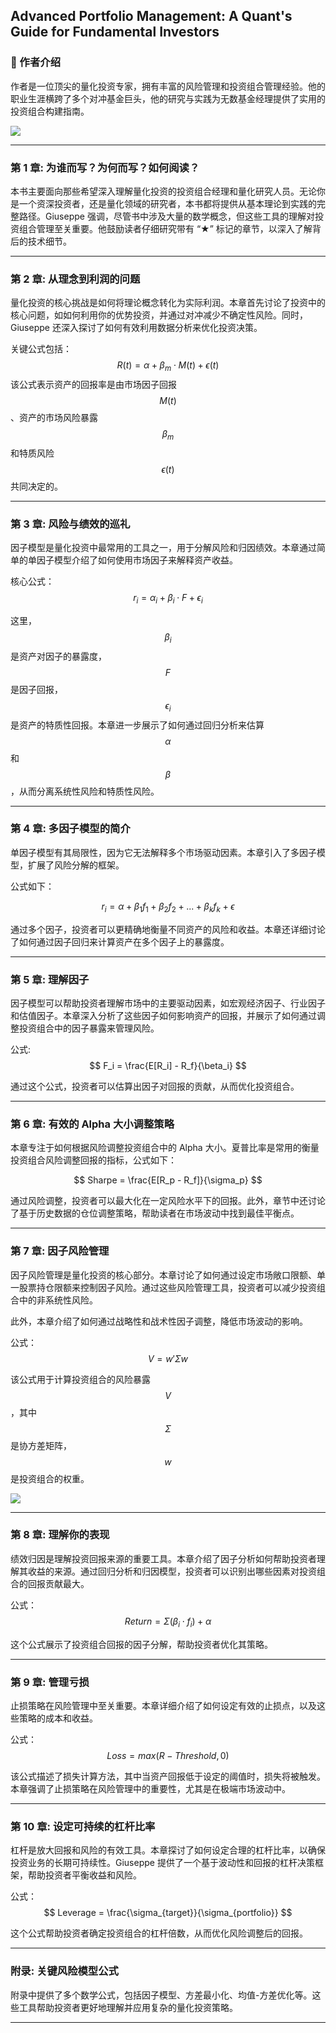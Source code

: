
## Advanced Portfolio Management: A Quant's Guide for Fundamental Investors

### 📌 作者介绍

作者是一位顶尖的量化投资专家，拥有丰富的风险管理和投资组合管理经验。他的职业生涯横跨了多个对冲基金巨头，他的研究与实践为无数基金经理提供了实用的投资组合构建指南。

![ ](https://m.media-amazon.com/images/I/71Ki2qadzPL._AC_UF1000,1000_QL80_.jpg)

---

### 第 1 章: 为谁而写？为何而写？如何阅读？

本书主要面向那些希望深入理解量化投资的投资组合经理和量化研究人员。无论你是一个资深投资者，还是量化领域的研究者，本书都将提供从基本理论到实践的完整路径。Giuseppe 强调，尽管书中涉及大量的数学概念，但这些工具的理解对投资组合管理至关重要。他鼓励读者仔细研究带有 “★” 标记的章节，以深入了解背后的技术细节。

---

### 第 2 章: 从理念到利润的问题

量化投资的核心挑战是如何将理论概念转化为实际利润。本章首先讨论了投资中的核心问题，如如何利用你的优势投资，并通过对冲减少不确定性风险。同时，Giuseppe 还深入探讨了如何有效利用数据分析来优化投资决策。

关键公式包括：
$$ R(t) = \alpha + \beta_m \cdot M(t) + \epsilon(t) $$
该公式表示资产的回报率是由市场因子回报 $$ M(t) $$ 、资产的市场风险暴露 $$ \beta_m $$ 和特质风险 $$ \epsilon(t) $$ 共同决定的。

---

### 第 3 章: 风险与绩效的巡礼

因子模型是量化投资中最常用的工具之一，用于分解风险和归因绩效。本章通过简单的单因子模型介绍了如何使用市场因子来解释资产收益。

核心公式：
$$ r_i = \alpha_i + \beta_i \cdot F + \epsilon_i $$

这里，$$ \beta_i $$ 是资产对因子的暴露度，$$ F $$ 是因子回报，$$ \epsilon_i $$ 是资产的特质性回报。本章进一步展示了如何通过回归分析来估算 $$ \alpha $$ 和 $$ \beta $$，从而分离系统性风险和特质性风险。

---

### 第 4 章: 多因子模型的简介

单因子模型有其局限性，因为它无法解释多个市场驱动因素。本章引入了多因子模型，扩展了风险分解的框架。

公式如下：

$$ r_i = \alpha + \beta_1 f_1 + \beta_2 f_2 + ... + \beta_k f_k + \epsilon $$

通过多个因子，投资者可以更精确地衡量不同资产的风险和收益。本章还详细讨论了如何通过因子回归来计算资产在多个因子上的暴露度。

---

### 第 5 章: 理解因子

因子模型可以帮助投资者理解市场中的主要驱动因素，如宏观经济因子、行业因子和估值因子。本章深入分析了这些因子如何影响资产的回报，并展示了如何通过调整投资组合中的因子暴露来管理风险。

公式:
$$ F_i = \frac{E[R_i] - R_f}{\beta_i} $$

通过这个公式，投资者可以估算出因子对回报的贡献，从而优化投资组合。

---

### 第 6 章: 有效的 Alpha 大小调整策略

本章专注于如何根据风险调整投资组合中的 Alpha 大小。夏普比率是常用的衡量投资组合风险调整回报的指标，公式如下：

$$ Sharpe = \frac{E[R_p - R_f]}{\sigma_p} $$

通过风险调整，投资者可以最大化在一定风险水平下的回报。此外，章节中还讨论了基于历史数据的仓位调整策略，帮助读者在市场波动中找到最佳平衡点。

---

### 第 7 章: 因子风险管理

因子风险管理是量化投资的核心部分。本章讨论了如何通过设定市场敞口限额、单一股票持仓限额来控制因子风险。通过这些风险管理工具，投资者可以减少投资组合中的非系统性风险。

此外，本章介绍了如何通过战略性和战术性因子调整，降低市场波动的影响。

公式：
$$ V = w' \Sigma w $$

该公式用于计算投资组合的风险暴露 $$ V $$，其中 $$ \Sigma $$ 是协方差矩阵，$$ w $$ 是投资组合的权重。

![ ](https://tradingalpha.io/wp-content/uploads/2022/01/Trading-Alpha-Logo-1.png)

---

### 第 8 章: 理解你的表现

绩效归因是理解投资回报来源的重要工具。本章介绍了因子分析如何帮助投资者理解其收益的来源。通过回归分析和归因模型，投资者可以识别出哪些因素对投资组合的回报贡献最大。

公式：
$$ Return = \Sigma (\beta_i \cdot f_i) + \alpha $$

这个公式展示了投资组合回报的因子分解，帮助投资者优化其策略。

---

### 第 9 章: 管理亏损

止损策略在风险管理中至关重要。本章详细介绍了如何设定有效的止损点，以及这些策略的成本和收益。

公式：
$$ Loss = max(R - Threshold, 0) $$

该公式描述了损失计算方法，其中当资产回报低于设定的阈值时，损失将被触发。本章强调了止损策略在风险管理中的重要性，尤其是在极端市场波动中。

---

### 第 10 章: 设定可持续的杠杆比率

杠杆是放大回报和风险的有效工具。本章探讨了如何设定合理的杠杆比率，以确保投资业务的长期可持续性。Giuseppe 提供了一个基于波动性和回报的杠杆决策框架，帮助投资者平衡收益和风险。

公式：
$$ Leverage = \frac{\sigma_{target}}{\sigma_{portfolio}} $$

这个公式帮助投资者确定投资组合的杠杆倍数，从而优化风险调整后的回报。

---

### 附录: 关键风险模型公式

附录中提供了多个数学公式，包括因子模型、方差最小化、均值-方差优化等。这些工具帮助投资者更好地理解并应用复杂的量化投资策略。

---
